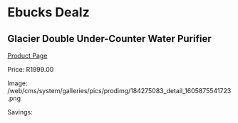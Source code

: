 
# Ebucks Dealz
## Glacier Double Under-Counter Water Purifier
[Product Page](https://www.ebucks.com/web/shop/productSelected.do?prodId=184275083&catId=704988430)

Price: R1999.00

Image: /web/cms/system/galleries/pics/prodimg/184275083_detail_1605875541723.png

Savings: 


	